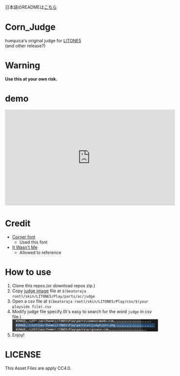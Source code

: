 日本語のREADMEは[こちら](./README_jp.md)

# Corn_Judge
huequica's original judge for [LITONE5](https://desout2.tk/litone5-beatoraja/)  
(and other release?)

# Warning
**Use this at your own risk.**

# demo
<iframe width="560" height="315" src="https://www.youtube.com/embed/5vMbB7kNPfQ" frameborder="0" allow="accelerometer; autoplay; encrypted-media; gyroscope; picture-in-picture" allowfullscreen></iframe>

# Credit
+ [Corner font](http://www.cfont.jp/eijifree/corner.html)
  + Used this font
+ [It Wasn't Me](https://www.nicovideo.jp/watch/sm35954548)
  + Allowed to reference

# How to use
1. Clone this repos.(or download repos zip.)
2. Copy [judge image](./judge/png/corn.png) file at `$(beatoraja root)/skin/LITONE5/Play/parts/ac/judge`
3. Open a csv file at `$(beatoraja root)/skin/LITONE5/Play/csv/$(your playside file).csv`
4. Modify judge file specify.(It's easy to search for the word `judge` in csv file.)
![Modified code](./README_images/csv.png)
5. Enjoy!

# LICENSE 
This Asset Files are apply CC4.0.